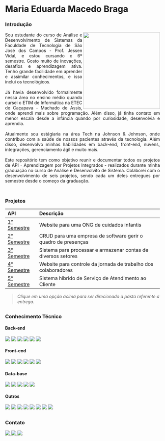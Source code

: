 # Maria Eduarda Macedo Braga

<div align="justify">
 <h3 align="left">Introdução </h3>
 <div style="display: inline_block">
    <img align="right" src="https://cdn.discordapp.com/attachments/901303352883822635/1084847282081513583/profile_madu.jpg" height="250">
  <div>
Sou estudante do curso de Análise e Desenvolvimento de Sistemas da Faculdade de Tecnologia de São José dos Campos - Prof. Jessen Vidal, e estou cursando o  6º semestre.
Gosto muito de inovações, desafios e aprendizagem ativa. Tenho grande facilidade em aprender e assimilar conhecimentos, e isso inclui os tecnológicos.
<br><br>
Já havia desenvolvido formalmente nessa área no ensino médio quando cursei o ETIM de Informática na ETEC de Caçapava - Machado de Assis, onde aprendi mais sobre programação. Além disso, já tinha contato em menor escala desde a infância quando por curiosidade, desenvolvia e aprendia.
<br><br>
Atualmente sou estágiaria na área Tech na Johnson & Johnson, onde contribuo com a saúde de nossos pacientes através da tecnologia. Além disso, desenvolvo minhas habilidades em back-end, front-end, nuvens, integrações, gerenciamento ágil e muito mais. 
<br><br>
Este repositório tem como objetivo reunir e documentar todos os projetos de API - Aprendizagem por Projetos Integrados - realizados durante minha graduação no curso de Análise e Desenvolvito de Sistema. Colaborei com o desenvolvimento de seis projetos, sendo cada um deles entregues por semestre desde o começo da graduação. 
<br><br>
 </div>
 
 ##
 
<h3 align="left"> 	Projetos </h3> 
<div align="left">
  
 |   API  |    Descrição    |
 | :---         | :---      |
 | [1° Semestre](https://github.com/madu-braga/TG-Portifolio-Fatec/tree/main/TG01)    | Website para uma ONG de cuidados infantis |
 | [2° Semestre](https://github.com/madu-braga/TG_Portifolio_Fatec/tree/main/TG02)   | CRUD para uma empresa de software gerir o quadro de presenças  | 
 | [3° Semestre](https://github.com/madu-braga/TG_Portifolio_Fatec/tree/main/TG03)   | Sistema para processar e armazenar contas de diversos setores        | 
 | [4° Semestre](https://github.com/madu-braga/TG-Portifolio-Fatec/tree/main/TG04)   | Website para controle da jornada de trabalho dos colaboradores     | 
 | [5° Semestre](https://github.com/madu-braga/TG-Portifolio-Fatec/tree/main/TG05)   | Sistema híbrido de Serviço de Atendimento ao Cliente        |

> _Clique em uma opção acima para ser direcionado a pasta referente a entrega._
 
</div>

 ##
 
<h3 align="left"> 	Conhecimento Técnico </h3> 
 <!-- Back-end / Front-end / DevOps -->
   <h4 align="left">Back-end </h4>  
  <img src="https://img.shields.io/badge/Node.js-339933?style=for-the-badge&logo=nodedotjs&logoColor=white" target="_blank">
 <img src="https://img.shields.io/badge/JavaScript-323330?style=for-the-badge&logo=javascript&logoColor=F7DF1E" target="_blank">
 <img src="https://img.shields.io/badge/C%2B%2B-00599C?style=for-the-badge&logo=c%2B%2B&logoColor=white" target="_blank">
 <img src="https://img.shields.io/badge/C%23-239120?style=for-the-badge&logo=c-sharp&logoColor=white" target="_blank">
 <img src="https://img.shields.io/badge/Python-FFD43B?style=for-the-badge&logo=python&logoColor=blue" target="_blank">
 <img src="https://img.shields.io/badge/PHP-777BB4?style=for-the-badge&logo=php&logoColor=white" target="_blank">
</details>

   <h4 align="left">Front-end </h4>  
 <img src="https://img.shields.io/badge/CSS3-1572B6?style=for-the-badge&logo=css3&logoColor=white" target="_blank">
 <img src="https://img.shields.io/badge/JavaScript-323330?style=for-the-badge&logo=javascript&logoColor=F7DF1E" target="_blank">
 <img src="https://img.shields.io/badge/HTML5-E34F26?style=for-the-badge&logo=html5&logoColor=white" target="_blank">
 <img src="https://img.shields.io/badge/React-20232A?style=for-the-badge&logo=react&logoColor=61DAFB" target="_blank">
 <!--<img src="https://img.shields.io/badge/React_Native-20232A?style=for-the-badge&logo=react&logoColor=61DAFB" target="_blank">-->
 <img src="https://img.shields.io/badge/Django-092E20?style=for-the-badge&logo=django&logoColor=green" target="_blank">
 <img src="https://img.shields.io/badge/Bootstrap-563D7C?style=for-the-badge&logo=bootstrap&logoColor=white" target="_blank">

   <h4 align="left">Data-base</h4>  
 <img src="https://img.shields.io/badge/MongoDB-4EA94B?style=for-the-badge&logo=mongodb&logoColor=white" target="_blank">
 <img src="https://img.shields.io/badge/MySQL-005C84?style=for-the-badge&logo=mysql&logoColor=white" target="_blank">
 <img src="https://img.shields.io/badge/MariaDB-003545?style=for-the-badge&logo=mariadb&logoColor=white" target="_blank">
 <img src="https://img.shields.io/badge/Oracle-F80000?style=for-the-badge&logo=Oracle&logoColor=white" target="_blank">
 <img src="https://img.shields.io/badge/PostgreSQL-316192?style=for-the-badge&logo=postgresql&logoColor=white" target="_blank">

   <h4 align="left">Outros</h4>  
 <img src="https://img.shields.io/badge/Salesforce-00A1E0?style=for-the-badge&logo=Salesforce&logoColor=white" target="_blank">
 <img src="https://img.shields.io/badge/GIT-E44C30?style=for-the-badge&logo=git&logoColor=white" target="_blank">
 <img src="https://img.shields.io/badge/Jira-0052CC?style=for-the-badge&logo=Jira&logoColor=white" target="_blank">
 <img src="https://img.shields.io/badge/Figma-F24E1E?style=for-the-badge&logo=figma&logoColor=white" target="_blank">
 <img src="https://img.shields.io/badge/Canva-%2300C4CC.svg?&style=for-the-badge&logo=Canva&logoColor=white" target="_blank">
 <img src="https://img.shields.io/badge/Jenkins-D24939?style=for-the-badge&logo=Jenkins&logoColor=white" target="_blank">
 <img src="https://img.shields.io/badge/Postman-FF6C37?style=for-the-badge&logo=Postman&logoColor=white" target="_blank">
 <img src="https://img.shields.io/badge/Microsoft_Office-D83B01?style=for-the-badge&logo=microsoft-office&logoColor=white" target="_blank">

 ##
 
<h3 align="left"> 	Contato </h3> 
 <div align="left"> 
  <a href = "https://mail.google.com/mail/u/0/?tab=rm&ogbl#inbox?compose=CllgCJqXPtFPLMWKPfFmlXVxmJSvbkPpTzxXgpPqfGxLGrgBnsLPcdHCZtVlLnZsbvXllKsMqJV">
    <img src="https://img.shields.io/badge/-Gmail-%23EA4335?style=for-the-badge&logo=gmail&logoColor=white" target="_blank">
  </a>
  <a href="https://www.linkedin.com/in/maria-eduarda-macedo-braga-4663bb208/" target="_blank">
    <img src="https://img.shields.io/badge/-LinkedIn-%230077B5?style=for-the-badge&logo=linkedin&logoColor=white" target="_blank"> 
  </a>
  <a href="https://www.instagram.com/duda.mb_/?hl=pt-br" target="_blank">
    <img src="https://img.shields.io/badge/-Instagram-%23E4405F?style=for-the-badge&logo=instagram&logoColor=white" target="_blank"> 
   </a> 
</div>  
